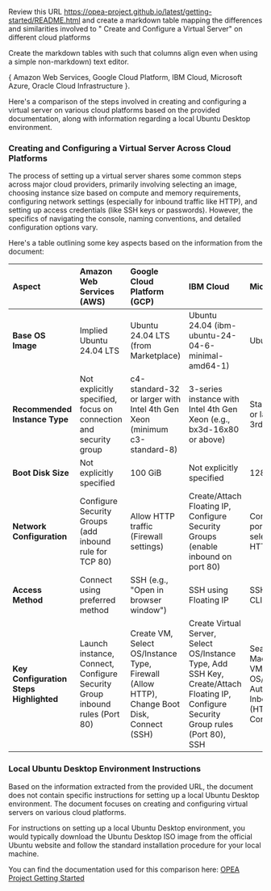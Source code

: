 Review this URL https://opea-project.github.io/latest/getting-started/README.html and create a markdown table mapping the differences and similarities involved to " Create and Configure a Virtual Server" on different cloud platforms 

Create the markdown tables with such that columns align even when using a simple non-markdown) text editor.

{ Amazon Web Services, Google Cloud Platform, IBM Cloud, Microsoft Azure, Oracle Cloud Infrastructure }. 



Here's a comparison of the steps involved in creating and configuring a virtual server on various cloud platforms based on the provided documentation, along with information regarding a local Ubuntu Desktop environment.

### Creating and Configuring a Virtual Server Across Cloud Platforms

The process of setting up a virtual server shares some common steps across major cloud providers, primarily involving selecting an image, choosing instance size based on compute and memory requirements, configuring network settings (especially for inbound traffic like HTTP), and setting up access credentials (like SSH keys or passwords). However, the specifics of navigating the console, naming conventions, and detailed configuration options vary.

Here's a table outlining some key aspects based on the information from the document:

| Aspect              | Amazon Web Services (AWS)                     | Google Cloud Platform (GCP)                     | IBM Cloud                                       | Microsoft Azure                               | Oracle Cloud Infrastructure (OCI)               |
| :------------------ | :-------------------------------------------- | :---------------------------------------------- | :---------------------------------------------- | :-------------------------------------------- | :---------------------------------------------- |
| **Base OS Image** | Implied Ubuntu 24.04 LTS                      | Ubuntu 24.04 LTS (from Marketplace)             | Ubuntu 24.04 (ibm-ubuntu-24-04-6-minimal-amd64-1) | Ubuntu 24.04 LTS                              | Canonical Ubuntu 24.04                          |
| **Recommended Instance Type** | Not explicitly specified, focus on connection and security group | c4-standard-32 or larger with Intel 4th Gen Xeon (minimum c3-standard-8) | 3-series instance with Intel 4th Gen Xeon (e.g., bx3d-16x80 or above) | Standard\_D16ds\_v5 or larger with Intel 3rd/4th Gen Xeon | BM.Standard3.64 (Bare Metal Machine)            |
| **Boot Disk Size** | Not explicitly specified                      | 100 GiB                                         | Not explicitly specified                      | 128GiB                                        | 100 GiB (with 30 VPU)                           |
| **Network Configuration** | Configure Security Groups (add inbound rule for TCP 80) | Allow HTTP traffic (Firewall settings)          | Create/Attach Floating IP, Configure Security Groups (enable inbound on port 80) | Configure Inbound port rules (Allow selected ports, HTTP) | Select VCN/Subnet, Configure Security List (Add Ingress Rules for Destination Port 80) |
| **Access Method** | Connect using preferred method                | SSH (e.g., "Open in browser window")            | SSH using Floating IP                           | SSH using Azure CLI or Bastion host             | SSH using public IP address                     |
| **Key Configuration Steps Highlighted** | Launch instance, Connect, Configure Security Group inbound rules (Port 80) | Create VM, Select OS/Instance Type, Firewall (Allow HTTP), Change Boot Disk, Connect (SSH) | Create Virtual Server, Select OS/Instance Type, Add SSH Key, Create/Attach Floating IP, Configure Security Group rules (Port 80), SSH | Search Virtual Machines, Create VM, Select OS/Instance Type, Authentication, Inbound Port Rules (HTTP), Disk Size, Connect (SSH) | Create Instance, Select OS/Shape, Select VCN/Subnet, Add SSH Key, Specify Boot Volume, Note Public IP, Configure Security List Ingress Rules (Port 80), SSH |

### Local Ubuntu Desktop Environment Instructions

Based on the information extracted from the provided URL, the document does not contain specific instructions for setting up a local Ubuntu Desktop environment. The document focuses on creating and configuring virtual servers on various cloud platforms.

For instructions on setting up a local Ubuntu Desktop environment, you would typically download the Ubuntu Desktop ISO image from the official Ubuntu website and follow the standard installation procedure for your local machine.

You can find the documentation used for this comparison here:
[OPEA Project Getting Started](https://opea-project.github.io/latest/getting-started/README.html)

